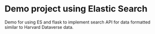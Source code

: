 # Demo project using Elastic Search

Demo for using ES and flask to implement search API for data formatted similar to Harvard Dataverse data.
